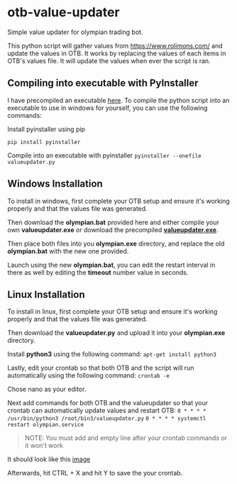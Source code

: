 # otb-value-updater
Simple value updater for olympian trading bot.

This python script will gather values from https://www.rolimons.com/ and update the values in OTB. It works by replacing the values of each items in OTB's values file. It will update the values when ever the script is ran.

## Compiling into executable with PyInstaller

I have precompiled an executable [here](https://github.com/jafigueroa-dev/otb-value-updater/blob/master/valueupdater.exe). To compile the python script into an executable to use in windows for yourself, you can use the following commands:

Install pyinstaller using pip
```
pip install pyinstaller
```

Compile into an executable with pyinstaller
``` pyinstaller --onefile valueupdater.py ```

## Windows Installation

To install in windows, first complete your OTB setup and ensure it's working properly and that the values file was generated.

Then download the **olympian.bat** provided here and either compile your own **valueupdater.exe** or download the precompiled [**valueupdater.exe**](https://github.com/jafigueroa-dev/otb-value-updater/blob/master/valueupdater.exe).

Then place both files into you **olympian.exe** directory, and replace the old **olympian.bat** with the new one provided.

Launch using the new **olympian.bat**, you can edit the restart interval in there as well by editing the **timeout** number value in seconds.

## Linux Installation

To install in linux, first complete your OTB setup and ensure it's working properly and that the values file was generated.

Then download the **valueupdater.py** and upload it into your **olympian.exe** directory.

Install **python3** using the following command:
``` apt-get install python3 ```

Lastly, edit your crontab so that both OTB and the script will run automatically using the following command:
``` crontab -e ```

Chose nano as your editor.

Next add commands for both OTB and the valueupdater so that your crontab can automatically update values and restart OTB:
``` 0 * * * * /usr/bin/python3 /root/bin3/valueupdater.py ```
``` 0 * * * * systemctl restart olympian.service ```

> NOTE: You must add and empty line after your crontab commands or it won't work

It should look like this [image](https://i.gyazo.com/06512cf9cb38880a7a26543388e7de42.png)

Afterwards, hit CTRL + X and hit Y to save the your crontab.
